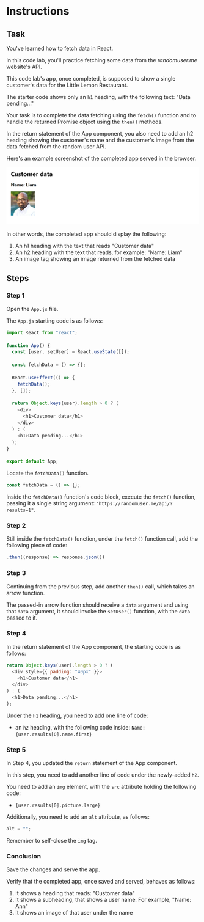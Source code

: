 # Instructions

## Task

You've learned how to fetch data in React.

In this code lab, you'll practice fetching some data from the _randomuser.me_ website's API.

This code lab's app, once completed, is supposed to show a single customer's data for the Little Lemon Restaurant.

The starter code shows only an `h1` heading, with the following text: "Data pending..."

Your task is to complete the data fetching using the `fetch()` function and to handle the returned Promise object using the `then()` methods.

In the return statement of the App component, you also need to add an h2 heading showing the customer's name and the customer's image from the data fetched from the random user API.

Here's an example screenshot of the completed app served in the browser.

![Completed M2L2-06 code lab's app](instruction-pics/m2l2-06-completed.png)

In other words, the completed app should display the following:

1. An h1 heading with the text that reads "Customer data"
2. An h2 heading with the text that reads, for example: "Name: Liam"
3. An image tag showing an image returned from the fetched data

## Steps

### **Step 1**

Open the `App.js` file.

The `App.js` starting code is as follows:

```js
import React from "react";

function App() {
  const [user, setUser] = React.useState([]);

  const fetchData = () => {};

  React.useEffect(() => {
    fetchData();
  }, []);

  return Object.keys(user).length > 0 ? (
    <div>
      <h1>Customer data</h1>
    </div>
  ) : (
    <h1>Data pending...</h1>
  );
}

export default App;
```

Locate the `fetchData()` function.

```js
const fetchData = () => {};
```

Inside the `fetchData()` function's code block, execute the `fetch()` function, passing it a single string argument: `"https://randomuser.me/api/?results=1"`.

### **Step 2**

Still inside the `fetchData()` function, under the `fetch()` function call, add the following piece of code:

```js
.then((response) => response.json())
```

### **Step 3**

Continuing from the previous step, add another `then()` call, which takes an arrow function.

The passed-in arrow function should receive a `data` argument and using that `data` argument, it should invoke the `setUser()` function, with the `data` passed to it.

### **Step 4**

In the return statement of the App component, the starting code is as follows:

```js
return Object.keys(user).length > 0 ? (
  <div style={{ padding: "40px" }}>
    <h1>Customer data</h1>
  </div>
) : (
  <h1>Data pending...</h1>
);
```

Under the `h1` heading, you need to add one line of code:

- an `h2` heading, with the following code inside: `Name: {user.results[0].name.first}`

### **Step 5**

In Step 4, you updated the `return` statement of the App component.

In this step, you need to add another line of code under the newly-added `h2`.

You need to add an `img` element, with the `src` attribute holding the following code:

- `{user.results[0].picture.large}`

Additionally, you need to add an `alt` attribute, as follows:

```js
alt = "";
```

Remember to self-close the `img` tag.

### Conclusion

Save the changes and serve the app.

Verify that the completed app, once saved and served, behaves as follows:

1. It shows a heading that reads: "Customer data"
2. It shows a subheading, that shows a user name. For example, "Name: Ann"
3. It shows an image of that user under the name
